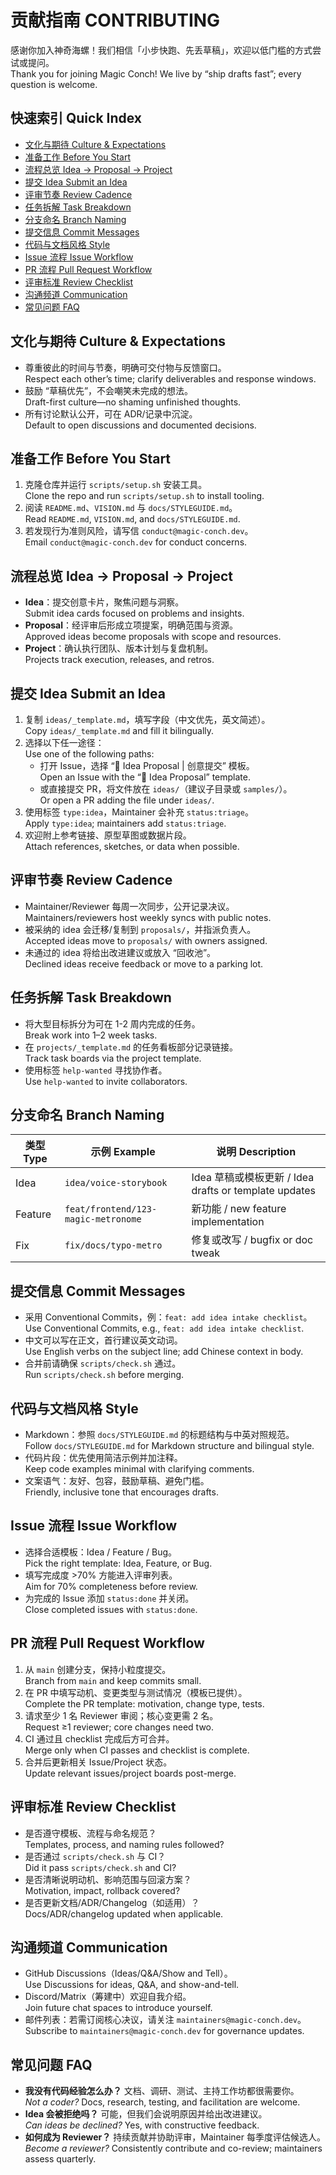 # 贡献指南 CONTRIBUTING

感谢你加入神奇海螺！我们相信「小步快跑、先丢草稿」，欢迎以低门槛的方式尝试或提问。  
Thank you for joining Magic Conch! We live by “ship drafts fast”; every question is welcome.

## 快速索引 Quick Index
- [文化与期待 Culture & Expectations](#文化与期待-culture--expectations)
- [准备工作 Before You Start](#准备工作-before-you-start)
- [流程总览 Idea → Proposal → Project](#流程总览-idea--proposal--project)
- [提交 Idea Submit an Idea](#提交-idea-submit-an-idea)
- [评审节奏 Review Cadence](#评审节奏-review-cadence)
- [任务拆解 Task Breakdown](#任务拆解-task-breakdown)
- [分支命名 Branch Naming](#分支命名-branch-naming)
- [提交信息 Commit Messages](#提交信息-commit-messages)
- [代码与文档风格 Style](#代码与文档风格-style)
- [Issue 流程 Issue Workflow](#issue-流程-issue-workflow)
- [PR 流程 Pull Request Workflow](#pr-流程-pull-request-workflow)
- [评审标准 Review Checklist](#评审标准-review-checklist)
- [沟通频道 Communication](#沟通频道-communication)
- [常见问题 FAQ](#常见问题-faq)

## 文化与期待 Culture & Expectations
- 尊重彼此的时间与节奏，明确可交付物与反馈窗口。  
  Respect each other’s time; clarify deliverables and response windows.
- 鼓励 “草稿优先”，不会嘲笑未完成的想法。  
  Draft-first culture—no shaming unfinished thoughts.
- 所有讨论默认公开，可在 ADR/记录中沉淀。  
  Default to open discussions and documented decisions.

## 准备工作 Before You Start
1. 克隆仓库并运行 `scripts/setup.sh` 安装工具。  
   Clone the repo and run `scripts/setup.sh` to install tooling.
2. 阅读 `README.md`、`VISION.md` 与 `docs/STYLEGUIDE.md`。  
   Read `README.md`, `VISION.md`, and `docs/STYLEGUIDE.md`.
3. 若发现行为准则风险，请写信 `conduct@magic-conch.dev`。  
   Email `conduct@magic-conch.dev` for conduct concerns.

## 流程总览 Idea → Proposal → Project
- **Idea**：提交创意卡片，聚焦问题与洞察。  
  Submit idea cards focused on problems and insights.
- **Proposal**：经评审后形成立项提案，明确范围与资源。  
  Approved ideas become proposals with scope and resources.
- **Project**：确认执行团队、版本计划与复盘机制。  
  Projects track execution, releases, and retros.

## 提交 Idea Submit an Idea
1. 复制 `ideas/_template.md`，填写字段（中文优先，英文简述）。  
   Copy `ideas/_template.md` and fill it bilingually.
2. 选择以下任一途径：  
   Use one of the following paths:
   - 打开 Issue，选择 “🌱 Idea Proposal | 创意提交” 模板。  
     Open an Issue with the “🌱 Idea Proposal” template.
   - 或直接提交 PR，将文件放在 `ideas/`（建议子目录或 `samples/`）。  
     Or open a PR adding the file under `ideas/`.
3. 使用标签 `type:idea`，Maintainer 会补充 `status:triage`。  
   Apply `type:idea`; maintainers add `status:triage`.
4. 欢迎附上参考链接、原型草图或数据片段。  
   Attach references, sketches, or data when possible.

## 评审节奏 Review Cadence
- Maintainer/Reviewer 每周一次同步，公开记录决议。  
  Maintainers/reviewers host weekly syncs with public notes.
- 被采纳的 idea 会迁移/复制到 `proposals/`，并指派负责人。  
  Accepted ideas move to `proposals/` with owners assigned.
- 未通过的 idea 将给出改进建议或放入 “回收池”。  
  Declined ideas receive feedback or move to a parking lot.

## 任务拆解 Task Breakdown
- 将大型目标拆分为可在 1-2 周内完成的任务。  
  Break work into 1–2 week tasks.
- 在 `projects/_template.md` 的任务看板部分记录链接。  
  Track task boards via the project template.
- 使用标签 `help-wanted` 寻找协作者。  
  Use `help-wanted` to invite collaborators.

## 分支命名 Branch Naming
| 类型 Type | 示例 Example | 说明 Description |
| --- | --- | --- |
| Idea | `idea/voice-storybook` | Idea 草稿或模板更新 / Idea drafts or template updates |
| Feature | `feat/frontend/123-magic-metronome` | 新功能 / new feature implementation |
| Fix | `fix/docs/typo-metro` | 修复或改写 / bugfix or doc tweak |

## 提交信息 Commit Messages
- 采用 Conventional Commits，例：`feat: add idea intake checklist`。  
  Use Conventional Commits, e.g., `feat: add idea intake checklist`.
- 中文可以写在正文，首行建议英文动词。  
  Use English verbs on the subject line; add Chinese context in body.
- 合并前请确保 `scripts/check.sh` 通过。  
  Run `scripts/check.sh` before merging.

## 代码与文档风格 Style
- Markdown：参照 `docs/STYLEGUIDE.md` 的标题结构与中英对照规范。  
  Follow `docs/STYLEGUIDE.md` for Markdown structure and bilingual style.
- 代码片段：优先使用简洁示例并加注释。  
  Keep code examples minimal with clarifying comments.
- 文案语气：友好、包容，鼓励草稿、避免门槛。  
  Friendly, inclusive tone that encourages drafts.

## Issue 流程 Issue Workflow
- 选择合适模板：Idea / Feature / Bug。  
  Pick the right template: Idea, Feature, or Bug.
- 填写完成度 >70% 方能进入评审列表。  
  Aim for 70% completeness before review.
- 为完成的 Issue 添加 `status:done` 并关闭。  
  Close completed issues with `status:done`.

## PR 流程 Pull Request Workflow
1. 从 `main` 创建分支，保持小粒度提交。  
   Branch from `main` and keep commits small.
2. 在 PR 中填写动机、变更类型与测试情况（模板已提供）。  
   Complete the PR template: motivation, change type, tests.
3. 请求至少 1 名 Reviewer 审阅；核心变更需 2 名。  
   Request ≥1 reviewer; core changes need two.
4. CI 通过且 checklist 完成后方可合并。  
   Merge only when CI passes and checklist is complete.
5. 合并后更新相关 Issue/Project 状态。  
   Update relevant issues/project boards post-merge.

## 评审标准 Review Checklist
- 是否遵守模板、流程与命名规范？  
  Templates, process, and naming rules followed?
- 是否通过 `scripts/check.sh` 与 CI？  
  Did it pass `scripts/check.sh` and CI?
- 是否清晰说明动机、影响范围与回滚方案？  
  Motivation, impact, rollback covered?
- 是否更新文档/ADR/Changelog（如适用）？  
  Docs/ADR/changelog updated when applicable.

## 沟通频道 Communication
- GitHub Discussions（Ideas/Q&A/Show and Tell）。  
  Use Discussions for ideas, Q&A, and show-and-tell.
- Discord/Matrix（筹建中）欢迎自我介绍。  
  Join future chat spaces to introduce yourself.
- 邮件列表：若需订阅核心决议，请关注 `maintainers@magic-conch.dev`。  
  Subscribe to `maintainers@magic-conch.dev` for governance updates.

## 常见问题 FAQ
- **我没有代码经验怎么办？** 文档、调研、测试、主持工作坊都很需要你。  
  *Not a coder?* Docs, research, testing, and facilitation are welcome.
- **Idea 会被拒绝吗？** 可能，但我们会说明原因并给出改进建议。  
  *Can ideas be declined?* Yes, with constructive feedback.
- **如何成为 Reviewer？** 持续贡献并协助评审，Maintainer 每季度评估候选人。  
  *Become a reviewer?* Consistently contribute and co-review; maintainers assess quarterly.
